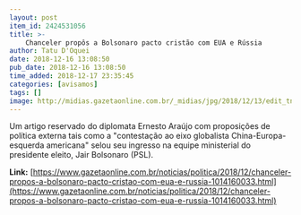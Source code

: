 ```yaml
---
layout: post
item_id: 2424531056
title: >-
    Chanceler propôs a Bolsonaro pacto cristão com EUA e Rússia
author: Tatu D'Oquei
date: 2018-12-16 13:08:50
pub_date: 2018-12-16 13:08:50
time_added: 2018-12-17 23:35:45
categories: [avisamos]
tags: []
image: http://midias.gazetaonline.com.br/_midias/jpg/2018/12/13/edit_tnrgo_abr_0812188232-5916834.jpg
---
```


Um artigo reservado do diplomata Ernesto Araújo com proposições de política externa tais como a "contestação ao eixo globalista China-Europa-esquerda americana" selou seu ingresso na equipe ministerial do presidente eleito, Jair Bolsonaro (PSL).

**Link:** [https://www.gazetaonline.com.br/noticias/politica/2018/12/chanceler-propos-a-bolsonaro-pacto-cristao-com-eua-e-russia-1014160033.html](https://www.gazetaonline.com.br/noticias/politica/2018/12/chanceler-propos-a-bolsonaro-pacto-cristao-com-eua-e-russia-1014160033.html)

